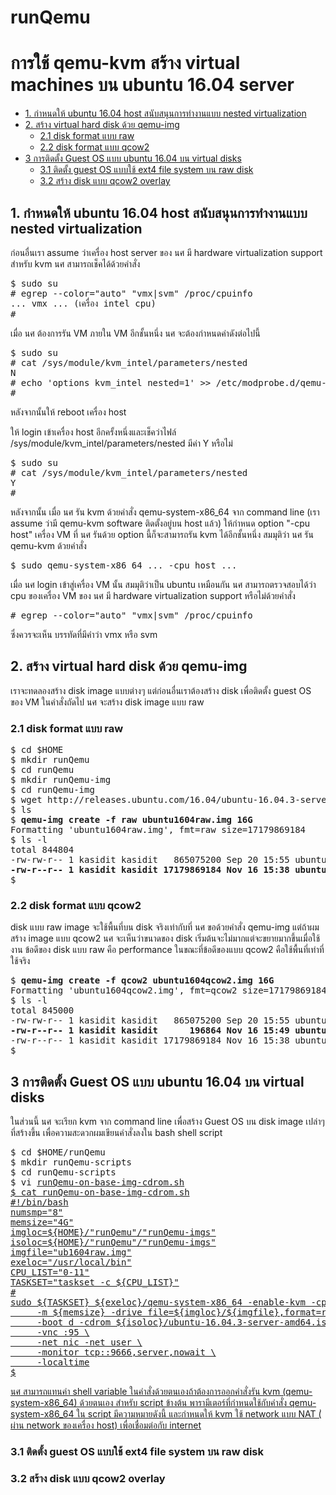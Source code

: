 # runQemu
<h1>การใช้ qemu-kvm สร้าง virtual machines บน ubuntu 16.04 server</h1>
<ul>
 <li> <a href="#part1">1. กำหนดให้ ubuntu 16.04 host สนับสนุนการทำงานแบบ nested virtualization</a>
 <li> <a href="#part2">2. สร้าง virtual hard disk ด้วย qemu-img</a> 
      <ul>
       <li> <a href="#part2-1">2.1 disk format แบบ raw</a>
       <li> <a href="#part2-2">2.2 disk format แบบ qcow2</a>
      </ul>
<li> <a href="#part3">3 การติดตั้ง Guest OS แบบ ubuntu 16.04 บน virtual disks</a> 
      <ul>
       <li> <a href="#part3-1">3.1 ติดตั้ง guest OS แบบใช้ ext4 file system บน raw disk</a>
       <li> <a href="#part3-2">3.2 สร้าง disk แบบ qcow2 overlay</a>
      </ul>
</ul>
<p><p>
<a id="part1"><h2>1. กำหนดให้ ubuntu 16.04 host สนับสนุนการทำงานแบบ nested virtualization</h2></a>
<p><p>
ก่อนอื่นเรา assume ว่าเครื่อง host server ของ นศ มี hardware virtualization support สำหรับ kvm นศ สามารถเช็คได้ด้วยคำสั่ง 
<pre>
$ sudo su
# egrep --color="auto" "vmx|svm" /proc/cpuinfo
... vmx ... (เครื่อง intel cpu)
#
</pre>
<p><p>
เมื่อ นศ ต้องการรัน VM ภายใน VM อีกชั้นหนึ่ง นศ จะต้องกำหนดค่าดังต่อไปนี้
<p><p>
<pre>
$ sudo su
# cat /sys/module/kvm_intel/parameters/nested 
N
# echo 'options kvm_intel nested=1' >> /etc/modprobe.d/qemu-system-x86.conf 
#
</pre>
หลังจากนั้นให้ reboot เครื่อง host 
<p><p>
ให้ login เข้าเครื่อง host อีกครั้งหนึ่งและเช็คว่าไฟล์ /sys/module/kvm_intel/parameters/nested มีค่า Y หรือไม่
<p><p>
<pre>
$ sudo su
# cat /sys/module/kvm_intel/parameters/nested
Y
#
</pre>
<p><p>
หลังจากนั้น เมื่อ นศ รัน kvm ด้วยคำสั่ง qemu-system-x86_64 จาก command line (เรา assume ว่ามี qemu-kvm software ติดตั้งอยู่บน host แล้ว) ให้กำหนด option "-cpu host" เครื่อง VM ที่ นศ รันด้วย option นี้ก็จะสามารถรัน kvm ได้อีกชั้นหนึ่ง สมมุติว่า นศ รัน qemu-kvm ด้วยคำสั่ง
<pre>
$ sudo qemu-system-x86_64 ... -cpu host ...
</pre>
เมื่อ นศ login เข้าสู่เครื่อง VM นั้น สมมุติว่าเป็น ubuntu เหมือนกัน นศ สามารถตรวจสอบได้ว่า cpu ของเครื่อง VM ของ นศ มี hardware virtualization support หรือไม่ด้วยคำสั่ง
<p><p>
<pre>
# egrep --color="auto" "vmx|svm" /proc/cpuinfo
</pre>
<p><p>
ซึ่งควรจะเห็น บรรทัดที่มีคำว่า vmx หรือ svm
<p><p>
 <a id="part2"><h2>2. สร้าง virtual hard disk ด้วย qemu-img</h2></a>
<p><p>
เราจะทดลองสร้าง disk image แบบต่างๆ แต่ก่อนอื่นเราต้องสร้าง disk เพื่อติดตั้ง guest OS ของ VM ในคำสั่งถัดไป นศ จะสร้าง disk image แบบ raw 
<p><p>
  <a id="part2-1"><h3>2.1 disk format แบบ raw</h3></a>
<p><p>
<pre>
$ cd $HOME
$ mkdir runQemu
$ cd runQemu
$ mkdir runQemu-img 
$ cd runQemu-img
$ wget http://releases.ubuntu.com/16.04/ubuntu-16.04.3-server-amd64.iso
$ ls
$ <b>qemu-img create -f raw ubuntu1604raw.img 16G</b>
Formatting 'ubuntu1604raw.img', fmt=raw size=17179869184
$ ls -l
total 844804
-rw-rw-r-- 1 kasidit kasidit   865075200 Sep 20 15:55 ubuntu-16.04.3-server-amd64.iso
<b>-rw-r--r-- 1 kasidit kasidit 17179869184 Nov 16 15:38 ubuntu1604raw.img</b>
$
</pre>
<p><p>
  <a id="part2-2"><h3>2.2 disk format แบบ qcow2</h3></a>
<p><p>
disk แบบ raw image จะใช้พื้นที่บน disk จริงเท่ากับที่ นศ ขอด้วยคำสั่ง qemu-img 
แต่ถ้าผมสร้าง image แบบ qcow2 นศ จะเห็นว่าขนาดของ disk เริ่มต้นจะไม่มากแต่จะขยายมากขึ้นเมื่อใช้งาน ข้อดีของ disk แบบ raw คือ performance 
ในขณะที่ข้อดีของแบบ qcow2 คือใช้พื้นที่เท่าที่ใช้จริง
<p><p>
<pre>
$ <b>qemu-img create -f qcow2 ubuntu1604qcow2.img 16G</b>
Formatting 'ubuntu1604qcow2.img', fmt=qcow2 size=17179869184 encryption=off cluster_size=65536 lazy_refcounts=off refcount_bits=16
$ ls -l
total 845000
-rw-rw-r-- 1 kasidit kasidit   865075200 Sep 20 15:55 ubuntu-16.04.3-server-amd64.iso
<b>-rw-r--r-- 1 kasidit kasidit      196864 Nov 16 15:49 ubuntu1604qcow2.img</b>
-rw-r--r-- 1 kasidit kasidit 17179869184 Nov 16 15:38 ubuntu1604raw.img
$
</pre>
<p><p>
  <a id="part3"><h2>3 การติดตั้ง Guest OS แบบ ubuntu 16.04 บน virtual disks</h3></a>
<p><p>
ในส่วนนี้ นศ จะเรียก kvm จาก command line เพื่อสร้าง Guest OS บน disk image เปล่าๆ ที่สร้างขึ้น เพื่อความสะดวกผมเขียนคำสั่งลงใน bash shell script 
<pre>
$ cd $HOME/runQemu
$ mkdir runQemu-scripts
$ cd runQemu-scripts
$ vi <a href="">runQemu-on-base-img-cdrom.sh</b>
$ cat runQemu-on-base-img-cdrom.sh
#!/bin/bash
numsmp="8"
memsize="4G"
imgloc=${HOME}/"runQemu"/"runQemu-imgs"
isoloc=${HOME}/"runQemu"/"runQemu-imgs"
imgfile="ub1604raw.img"
exeloc="/usr/local/bin"
CPU_LIST="0-11"
TASKSET="taskset -c ${CPU_LIST}"
#
sudo ${TASKSET} ${exeloc}/qemu-system-x86_64 -enable-kvm -cpu host -smp ${numsmp} \
     -m ${memsize} -drive file=${imgloc}/${imgfile},format=raw \
     -boot d -cdrom ${isoloc}/ubuntu-16.04.3-server-amd64.iso \
     -vnc :95 \
     -net nic -net user \
     -monitor tcp::9666,server,nowait \
     -localtime
$
</pre>
นศ สามารถแทนค่า shell variable ในคำสั่งด้วยตนเองถ้าต้องการออกคำสั่งรัน kvm (qemu-system-x86_64) ด้วยตนเอง สำหรับ script ข้างต้น พารามีเตอร์ที่กำหนดใช้กับคำสั่ง qemu-system-x86_64 ใน script มีความหมายดังนี้ 
และกำหนดให้ kvm ใช้ network แบบ NAT (่ผ่าน network ของเครื่อง host) เพื่อเชื่อมต่อกับ internet 
<p><p>
<a id="part3-1"><h3>3.1 ติดตั้ง guest OS แบบใช้ ext4 file system บน raw disk</h3></a>
<p><p>
<p><p>
  <a id="part3-2"><h3>3.2 สร้าง disk แบบ qcow2 overlay</h3></a>
<p><p>
  

